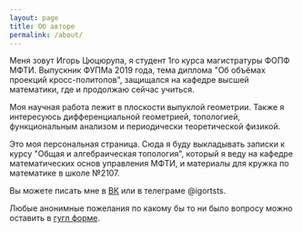 ```yaml
---
layout: page
title: Об авторе
permalink: /about/
---
```


Меня зовут Игорь Цюцюрупа, я студент 1го курса магистратуры ФОПФ МФТИ. Выпускник ФУПМа 2019 года, тема диплома "Об объёмах проекций кросс-политопов", защищался на кафедре высшей математики, где и продолжаю сейчас учиться.

Моя научная работа лежит в плоскости выпуклой геометрии. Также я интересуюсь дифференциальной геометрией, топологией, функциональным анализом и периодически теоретической физикой.

Это моя персональная страница. Сюда я буду выкладывать записки к курсу "Общая и алгебраическая топология", который я веду на кафедре математических основ управления МФТИ, и материалы для кружка по математике в школе №2107.

Вы можете писать мне в [ВК][vk] или в телеграме @igortsts.

Любые анонимные пожелания по какому бы то ни было вопросу можно оставить в [гугл форме](https://docs.google.com/forms/d/1IloXQKi5Pi6RlVf3uvSYoxrbiNnS4b3bD4C1Ln1KIRQ).

[vk]: https://www.vk.com/igortsts
[inst]: https://www.instagram.com/igortsts
